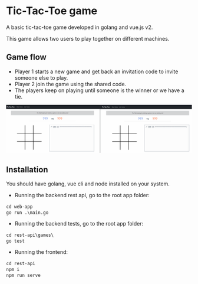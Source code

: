 # Tic-Tac-Toe game
A basic tic-tac-toe game developed in golang and vue.js v2. 

This game allows two users to play together on different machines.

## Game flow
* Player 1 starts a new game and get back an invitation code to invite someone else to play.
* Player 2 join the game using the shared code.
* The players keep on playing until someone is the winner or we have a tie.

![game flow](https://github.com/lmorelato/tic-tac-toe/blob/main/docs/tic-tac-toe.gif "Game Flow")


## Installation
You should have golang, vue cli and node installed on your system.

* Running the backend rest api, go to the root app folder:

```
cd web-app
go run .\main.go
```

* Running the backend tests, go to the root app folder:

```
cd rest-api\games\
go test
```

* Running the frontend:
```
cd rest-api
npm i
npm run serve 
```
